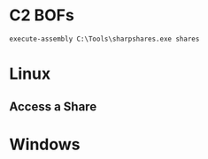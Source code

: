 
# C2 BOFs

`execute-assembly C:\Tools\sharpshares.exe shares`

# Linux


## Access a Share

# Windows